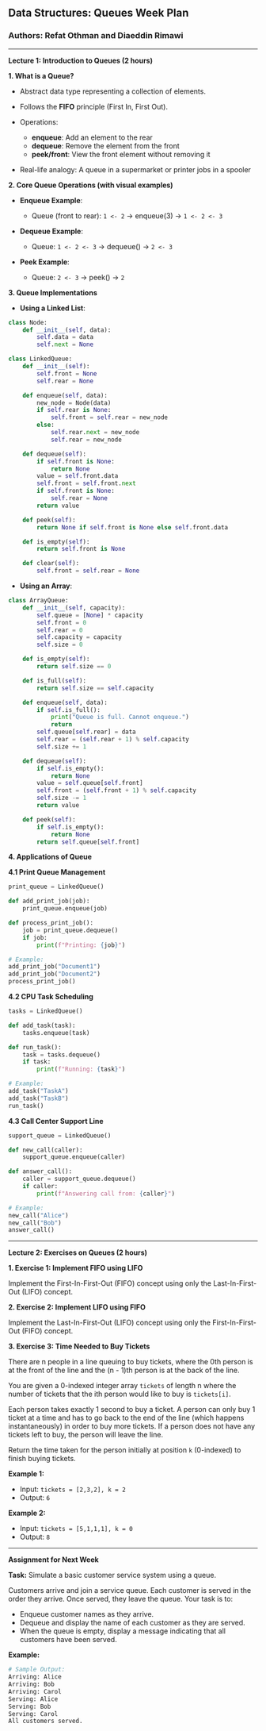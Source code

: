**Data Structures: Queues Week Plan**
---
### Authors: Refat Othman and Diaeddin Rimawi
---

**Lecture 1: Introduction to Queues (2 hours)**

**1. What is a Queue?**

* Abstract data type representing a collection of elements.
* Follows the **FIFO** principle (First In, First Out).
* Operations:

  * **enqueue**: Add an element to the rear
  * **dequeue**: Remove the element from the front
  * **peek/front**: View the front element without removing it
* Real-life analogy: A queue in a supermarket or printer jobs in a spooler

**2. Core Queue Operations (with visual examples)**

* **Enqueue Example**:

  * Queue (front to rear): `1 <- 2` → enqueue(3) → `1 <- 2 <- 3`
* **Dequeue Example**:

  * Queue: `1 <- 2 <- 3` → dequeue() → `2 <- 3`
* **Peek Example**:

  * Queue: `2 <- 3` → peek() → `2`

**3. Queue Implementations**

* **Using a Linked List**:

```python
class Node:
    def __init__(self, data):
        self.data = data
        self.next = None

class LinkedQueue:
    def __init__(self):
        self.front = None
        self.rear = None

    def enqueue(self, data):
        new_node = Node(data)
        if self.rear is None:
            self.front = self.rear = new_node
        else:
            self.rear.next = new_node
            self.rear = new_node

    def dequeue(self):
        if self.front is None:
            return None
        value = self.front.data
        self.front = self.front.next
        if self.front is None:
            self.rear = None
        return value

    def peek(self):
        return None if self.front is None else self.front.data

    def is_empty(self):
        return self.front is None

    def clear(self):
        self.front = self.rear = None
```

* **Using an Array**:

```python
class ArrayQueue:
    def __init__(self, capacity):
        self.queue = [None] * capacity
        self.front = 0
        self.rear = 0
        self.capacity = capacity
        self.size = 0

    def is_empty(self):
        return self.size == 0

    def is_full(self):
        return self.size == self.capacity

    def enqueue(self, data):
        if self.is_full():
            print("Queue is full. Cannot enqueue.")
            return
        self.queue[self.rear] = data
        self.rear = (self.rear + 1) % self.capacity
        self.size += 1

    def dequeue(self):
        if self.is_empty():
            return None
        value = self.queue[self.front]
        self.front = (self.front + 1) % self.capacity
        self.size -= 1
        return value

    def peek(self):
        if self.is_empty():
            return None
        return self.queue[self.front]
```

**4. Applications of Queue**

**4.1 Print Queue Management**

```python
print_queue = LinkedQueue()

def add_print_job(job):
    print_queue.enqueue(job)

def process_print_job():
    job = print_queue.dequeue()
    if job:
        print(f"Printing: {job}")

# Example:
add_print_job("Document1")
add_print_job("Document2")
process_print_job()
```

**4.2 CPU Task Scheduling**

```python
tasks = LinkedQueue()

def add_task(task):
    tasks.enqueue(task)

def run_task():
    task = tasks.dequeue()
    if task:
        print(f"Running: {task}")

# Example:
add_task("TaskA")
add_task("TaskB")
run_task()
```

**4.3 Call Center Support Line**

```python
support_queue = LinkedQueue()

def new_call(caller):
    support_queue.enqueue(caller)

def answer_call():
    caller = support_queue.dequeue()
    if caller:
        print(f"Answering call from: {caller}")

# Example:
new_call("Alice")
new_call("Bob")
answer_call()
```

---

**Lecture 2: Exercises on Queues (2 hours)**

**1. Exercise 1: Implement FIFO using LIFO**

Implement the First-In-First-Out (FIFO) concept using only the Last-In-First-Out (LIFO) concept.

**2. Exercise 2: Implement LIFO using FIFO**

Implement the Last-In-First-Out (LIFO) concept using only the First-In-First-Out (FIFO) concept.

**3. Exercise 3: Time Needed to Buy Tickets**

There are n people in a line queuing to buy tickets, where the 0th person is at the front of the line and the (n - 1)th person is at the back of the line.

You are given a 0-indexed integer array `tickets` of length n where the number of tickets that the ith person would like to buy is `tickets[i]`.

Each person takes exactly 1 second to buy a ticket. A person can only buy 1 ticket at a time and has to go back to the end of the line (which happens instantaneously) in order to buy more tickets. If a person does not have any tickets left to buy, the person will leave the line.

Return the time taken for the person initially at position `k` (0-indexed) to finish buying tickets.

**Example 1:**

* Input: `tickets = [2,3,2], k = 2`
* Output: `6`

**Example 2:**

* Input: `tickets = [5,1,1,1], k = 0`
* Output: `8`

---

**Assignment for Next Week**

**Task:** Simulate a basic customer service system using a queue.

Customers arrive and join a service queue. Each customer is served in the order they arrive. Once served, they leave the queue. Your task is to:

* Enqueue customer names as they arrive.
* Dequeue and display the name of each customer as they are served.
* When the queue is empty, display a message indicating that all customers have been served.

**Example:**

```python
# Sample Output:
Arriving: Alice
Arriving: Bob
Arriving: Carol
Serving: Alice
Serving: Bob
Serving: Carol
All customers served.
```
